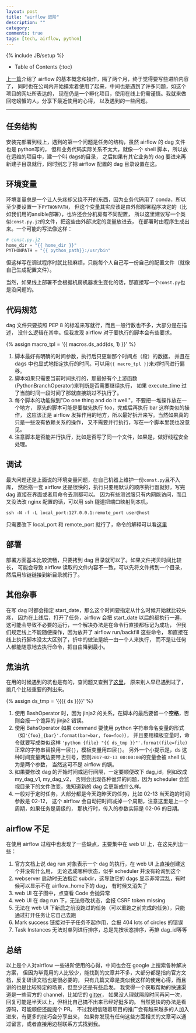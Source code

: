 ```yaml
---
layout: post
title: "airflow 进阶"
description: ""
category: 
comments: true
tags: [tech, airflow, python]
---
```

{% include JB/setup %}

* Table of Contents
{:toc}


[上一篇](/2016/12/airflow.html)介绍了 airflow 的基本概念和操作，隔了两个月，终于觉得要写些进阶内容了，
同时也在公司内开始摸索着使用了起来，中间也是遇到了许多问题，如这个项目的网址所表达的，
现在仍是一个孵化项目，使用在线上仍需谨慎。我就来做回吃螃蟹的人，分享下最近使用的心得，
以及遇到的一些问题。
<!--more-->

---

## 任务结构
安装完部署到线上，遇到的第一个问题是任务的结构，虽然 airflow 的 dag 文件也是 python写的，
但和业务代码实际关系不太大，就像一个 shell 脚本，所以放在运维的项目中，建一个叫 dags的目录，
之后如果有其它业务的 dag 要进来再新建子目录就行，同时别忘了把 airflow 配置的 dag 目录设置在这。

## 环境变量
环境变量总是一个让人头疼却又绕不开的东西，因为业务代码用了 conda，所以至少要设置一下`PYTHONPATH`，
但这个变量其实应该是由外部部署程序决定的（比如我们用的ansible部署），也许还会分机房有不同配置，
所以这里建议写一个类似`const.py.j2`的文件，把这些由外部决定的变量放进去，
在部署时由程序生成出来。一个可能的写法像这样：

```python
# const.py.j2
home_dir = "{{ home_dir }}"
PYTHONPATH = "{{ python_path}}:/usr/bin"
```
但这样写在调试程序时就比较麻烦，只能每个人自己写一份自己的配置文件（就像自己生成配置文件）。

当然，如果线上部署不会根据机房机器发生变化的话，那直接写一个`const.py`也是没问题的。

## 代码规范
dag 文件只要按照 PEP 8 的标准来写就行，而且一般行数也不多，大部分是在描述，
没什么逻辑在其中。但我发现 airflow 对于要执行的脚本会有些要求。

{% assign macro_tpl = '{{ macros.ds_add(ds, 1) }}' %}
1. 脚本最好有明确的时间参数，执行后只更新那个时间点（段）的数据，
并且在 dags 中也显式地指定执行的时间。可以用`{{ macro_tpl }}`来对时间进行偏移。
1. 脚本如果只需要当前时间执行的，那最好有个上游函数(PythonBranchOperator)来判断是否需要继续执行，
如果 execute_time 过了当前时间一段时间了那就直接跳过不执行了。
1. 每个脚本的功能做到"Do one thing and do it well."，不要把一堆操作放在一个地方，
原先的脚本可能是要做先执行 foo，完成后再执行 bar 这样类似的操作，
这应该正是 airflow 发挥作用的地方，所以最好拆开来写。当然如果真的只是一些没有依赖关系的操作，
又不需要并行执行，写在一个脚本里我也没意见。
1. 注意脚本是否能并行执行，比如是否写了同一个文件，如果是，做好线程安全处理。

## 调试
最大问题还是上面说的环境变量问题，在自己机器上维护一份`const.py`且不入库，
然后搭一套 airflow 还是很快的，执行只要用默认的顺序执行器就好，写完 dag 直接在界面或者用命令去测都可以。
因为有些测试服只有内网能访问，而且又没法改 nginx 配置的话，可以用 ssh 隧道把端口映射到本机，
```shell
ssh -N -f -L local_port:127.0.0.1:remote_port user@host
```
只需要改下 local_port 和 remote_port 就行了，命令的解释可以看[这里](http://explainshell.com/explain?cmd=ssh+-N+-f+-L+local_port%3A127.0.0.1%3Aremote_port+user%40host)

## 部署
部署方面基本比较流畅，只要拷到 dag 目录就可以了。如果文件拷贝时间比较长，
可能会导致 airflow 读取的文件内容不一致，可以先将文件拷到一个目录，然后用软链链接到新目录就行了。

## 其他杂事
在写 dag 时都会指定 start_date，那么这个时间要指定从什么时候开始就比较头疼，
因为在上线后，打开了任务，airflow 会把 start_date 以后的都执行一遍，
这可能会导致不必要的运行，一个解决办法是在命令行直接都标记为成功，
但我们规定线上不能随便操作，因为放开了 airflow run/backfill 这些命令，
和直接在线上执行脚本没太大区别了，折中的做法是统一由一个人来执行，
而不是让任何人都能随意地去执行命令，把自由降到最小。

## 焦油坑
在用的时候遇到的坑也是有的，查问题又查到了[这里](https://cwiki.apache.org/confluence/display/AIRFLOW/Common+Pitfalls)，
原来别人早已遇到过了，挑几个比较重要的列出来。

{% assign ds_tmp = '{{{{ ds }}}}' %}
1. 使用 BashOperator 时，因为 jinja2 的关系，在脚本的最后要留一个**空格**，否则会报一个诡异的 jinja2 错误。
1. 使用 BahsOperator 如果 command 要使用 python 字符串命名变量的形式（如`'{foo}_{bar}'.format(bar=bar, foo=foo)`），
并且要用模板变量时，命令就要写成类似这样 `'python {file} "{{ ds_tmp }}"'.format(file=file)`
正常的字符串替换用一层`{}`，模板变量用四层`{}`。
另外一个小提示是，ds 这种时间变量两边要带上引号，否则`2017-02-13 00:00:00`的变量会被 shell 认为是两个参数，
当然这可不是 airflow 的锅。
1. 如果要修改 dag 的开始时间或运行间隔，一定要顺便改下 dag_id，例如改成 my_dag_v1, my_dag_v2，
否则会出现各种诡异的问题，因为 scheduler 会监视目录下的文件改变，鬼知道新的 dag 会更新成什么样。
1. 一般对于定时任务，大部分都是今天跑昨天的任务，比如 02-13 当天跑的时间参数是 02-12，
这个 airflow 会自动把时间减掉一个周期，注意这里是上一个周期，如果任务是周级的，
那执行时，传入的参数实际是 02-06 的日期。

## airflow 不足
在使用 airflow 过程中也发现了一些缺点，主要集中在 web UI 上，在这先列出一些：

1. 官方文档上说 dag run 对象表示一个 dag 的执行，在 web UI 上直接创建这个并没有什么用，
无论选成哪种状态，似乎 scheduler 并没有轮询到这个
1. webserver 启动时无法指定 subdir，这导致它的 dags 显示非常混乱，有时候可以显示不在 airflow_home下的 dag，
有时候又消失了
1. web UI 在子图中，点查看 Code 会抛异常
1. web UI 在 dag run 下，无法修改状态，会报 CSRF token missing
1. 无法在 web UI 下新启之前没跑过的任务（可以重跑之前完成的任务），只能通过打开任务让它自己去跑
1. Mark success 链接对于子任务不起作用，会报 404 lots of circles 的错误
1. Task Instances 无法对单列进行排序，总是先按状态排序，再排 dag_id等等

## 总结
以上是个人对airflow 一些进阶使用的心得，中间也会在 google 上搜索各种解决方案，
但因为毕竟用的人比较少，能找到的文章并不多，大部分都是指向官方文档，反复研读文档也是很必要的，
只有几篇文章是类似我这样的使用心得，而且讲的也是比较特定的场景，但至少还是有些启发。
我觉得一个获取帮助的快速渠道是一些官方的 channel，比如它的 [gitter](https://gitter.im/apache/incubator-airflow)，
如果没人理就隔段时间再问一次，回复可能是半天以上，但相比自己搞不出来已经好挺多的。
当然更快的办法是看源码，可能顺便还能提个 PR。
不过我相信随着项目的推广会有越来越多的人加入进来，有更多的技巧会分享出来，
如果你发现有任何这些方面相关的文章可以通过留言，或者直接用边栏联系方式找到我。
